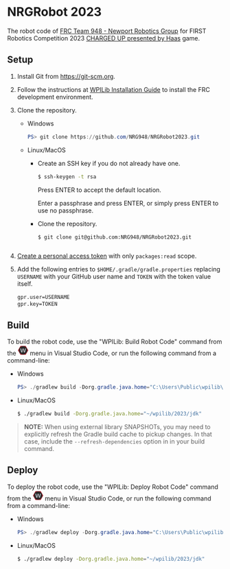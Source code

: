 # NRGRobot 2023

The robot code of [FRC Team 948 - Newport Robotics Group](www.nrg948.com) for FIRST Robotics Competition 2023 [CHARGED UP presented by Haas](https://youtu.be/0zpflsYc4PA) game.

## Setup

1. Install Git from https://git-scm.org.

2. Follow the instructions at [WPILib Installation Guide](https://docs.wpilib.org/en/stable/docs/zero-to-robot/step-2/wpilib-setup.html) to install the FRC development environment.

3. Clone the repository.

    * Windows

        ```powershell
        PS> git clone https://github.com/NRG948/NRGRobot2023.git
        ```

    * Linux/MacOS

        * Create an SSH key if you do not already have one.

            ```sh
            $ ssh-keygen -t rsa
            ```

            Press ENTER to accept the default location.

            Enter a passphrase and press ENTER, or simply press ENTER to use no passphrase.

        * Clone the repository.

            ```sh
            $ git clone git@github.com:NRG948/NRGRobot2023.git
        ```

4. [Create a personal access token](https://docs.github.com/en/authentication/keeping-your-account-and-data-secure/creating-a-personal-access-token) with only  `packages:read` scope.

5. Add the following entries to `$HOME/.gradle/gradle.properties` replacing `USERNAME` with your GitHub user name and `TOKEN` with the token value itself.

    ```properties
    gpr.user=USERNAME
    gpr.key=TOKEN
    ```

## Build

To build the robot code, use the "WPILib: Build Robot Code" command from the ![WPILib](doc/image/wpilib-24.png) menu in Visual Studio Code, or run the following command from a command-line:

* Windows

    ```powershell
    PS> ./gradlew build -Dorg.gradle.java.home="C:\Users\Public\wpilib\2023\jdk" 
    ```

* Linux/MacOS

    ```sh
    $ ./gradlew build -Dorg.gradle.java.home="~/wpilib/2023/jdk" 
    ```

> **NOTE:** When using external library SNAPSHOTs, you may need to explicitly refresh the Gradle build cache to pickup changes. In that case, include the `--refresh-dependencies` option in in your build command.

## Deploy

To deploy the robot code, use the "WPILib: Deploy Robot Code" command from the ![WPILib](doc/image/wpilib-24.png) menu in Visual Studio Code, or run the following command from a command-line:

* Windows

    ```powershell
    PS> ./gradlew deploy -Dorg.gradle.java.home="C:\Users\Public\wpilib\2023\jdk" 
    ```

* Linux/MacOS

    ```sh
    $ ./gradlew deploy -Dorg.gradle.java.home="~/wpilib/2023/jdk" 
    ```
